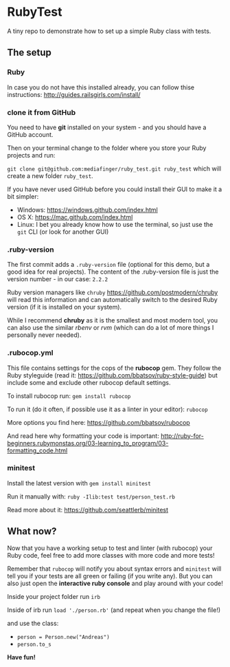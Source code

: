 # RubyTest

A tiny repo to demonstrate how to set up a simple Ruby class with tests.


## The setup


### Ruby

In case you do not have this installed already, you can follow thise instructions:
http://guides.railsgirls.com/install/


### clone it from GitHub

You need to have **git** installed on your system - and you should have a GitHub account.

Then on your terminal change to the folder where you store your Ruby projects
and run:

`git clone git@github.com:mediafinger/ruby_test.git ruby_test` which will create a new folder `ruby_test`.

If you have never used GitHub before you could install their GUI to make it a bit simpler:

- Windows: https://windows.github.com/index.html
- OS X: https://mac.github.com/index.html
- Linux: I bet you already know how to use the terminal, so just use the `git` CLI (or look for another GUI)


### .ruby-version

The first commit adds a `.ruby-version` file (optional for this demo, but a good idea for real projects).
The content of the .ruby-version file is just the version number - in our case: `2.2.2`

Ruby version managers like `chruby` https://github.com/postmodern/chruby will read this information
and can automatically switch to the desired Ruby version (if it is installed on your system).

While I recommend **chruby** as it is the smallest and most modern tool, you can also use the similar
_rbenv_ or _rvm_ (which can do a lot of more things I personally never needed).


### .rubocop.yml

This file contains settings for the cops of the **rubocop** gem. They follow the Ruby styleguide
(read it: https://github.com/bbatsov/ruby-style-guide) but include some and exclude other
rubocop default settings.

To install rubocop run: `gem install rubocop`

To run it (do it often, if possible use it as a linter in your editor): `rubocop`

More options you find here: https://github.com/bbatsov/rubocop

And read here why formatting your code is important:
http://ruby-for-beginners.rubymonstas.org/03-learning_to_program/03-formatting_code.html


### minitest

Install the latest version with `gem install minitest`

Run it manually with: `ruby -Ilib:test test/person_test.rb`

Read more about it: https://github.com/seattlerb/minitest


## What now?

Now that you have a working setup to test and linter (with rubocop) your Ruby code, feel free to
add more classes with more code and more tests!

Remember that `rubocop` will notify you about syntax errors and `minitest` will tell you if
your tests are all green or failing (if you write any). But you can also just open the
**interactive ruby console** and play around with your code!

Inside your project folder run `irb`

Inside of irb run `load './person.rb'` (and repeat when you change the file!)

and use the class:

- `person = Person.new("Andreas")`
- `person.to_s`

**Have fun!**

